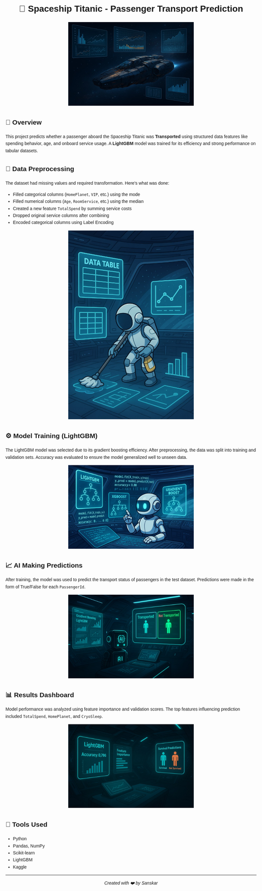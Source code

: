 <!DOCTYPE html>
<html lang="en">
<head>
  <meta charset="UTF-8">
  <title>Spaceship Titanic Prediction</title>
</head>
<body style="font-family:Arial, sans-serif; line-height:1.6; max-width:800px; margin:auto; padding:20px;">

  <h1 align="center">🚀 Spaceship Titanic - Passenger Transport Prediction</h1>

  <p align="center">
    <img src="images/spaceship_banner.jpeg" width="400" alt="Spaceship Dataset Overview">
  </p>

  <h2>📘 Overview</h2>
  <p>
    This project predicts whether a passenger aboard the Spaceship Titanic was <strong>Transported</strong> using structured data features like spending behavior, age, and onboard service usage.
    A <strong>LightGBM</strong> model was trained for its efficiency and strong performance on tabular datasets.
  </p>

  <h2>🧹 Data Preprocessing</h2>
  <p>
    The dataset had missing values and required transformation. Here's what was done:
  </p>
  <ul>
    <li>Filled categorical columns (<code>HomePlanet</code>, <code>VIP</code>, etc.) using the mode</li>
    <li>Filled numerical columns (<code>Age</code>, <code>RoomService</code>, etc.) using the median</li>
    <li>Created a new feature <code>TotalSpend</code> by summing service costs</li>
    <li>Dropped original service columns after combining</li>
    <li>Encoded categorical columns using Label Encoding</li>
  </ul>

  <p align="center">
    <img src="images/spaceship_data_cleaning.jpeg" width="400" alt="Data Cleaning Illustration">
  </p>

  <h2>⚙️ Model Training (LightGBM)</h2>
  <p>
    The LightGBM model was selected due to its gradient boosting efficiency. After preprocessing, the data was split into training and validation sets.
    Accuracy was evaluated to ensure the model generalized well to unseen data.
  </p>

  <p align="center">
    <img src="images/spaceship_model_training.jpeg" width="400" alt="LightGBM Model Training">
  </p>

  <h2>📈 AI Making Predictions</h2>
  <p>
    After training, the model was used to predict the transport status of passengers in the test dataset. Predictions were made in the form of True/False for each <code>PassengerId</code>.
  </p>

  <p align="center">
    <img src="images/spaceship_ai_prediction.jpeg" width="400" alt="AI Predictions Inside Spaceship">
  </p>

  <h2>📊 Results Dashboard</h2>
  <p>
    Model performance was analyzed using feature importance and validation scores. The top features influencing prediction included <code>TotalSpend</code>, <code>HomePlanet</code>, and <code>CryoSleep</code>.
  </p>

  <p align="center">
    <img src="images/spaceship_dashboard_results.jpeg" width="400" alt="Spaceship Command Center Dashboard">
  </p>


  <h2>🔧 Tools Used</h2>
  <ul>
    <li>Python</li>
    <li>Pandas, NumPy</li>
    <li>Scikit-learn</li>
    <li>LightGBM</li>
    <li>Kaggle</li>
  </ul>

  <hr>

  <p align="center"><em>Created with ❤️ by Sanskar</em></p>

</body>
</html>
